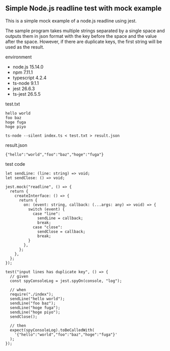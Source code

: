 Simple Node.js readline test with mock example
---

This is a simple mock example of a node.js readline using jest.

The sample program takes multiple strings separated by a single space and outputs them in json format with the key before the space and the value after the space. However, if there are duplicate keys, the first string will be used as the result.

environment

- node.js 15.14.0
- npm 7.11.1
- typescript 4.2.4
- ts-node 9.1.1
- jest 26.6.3
- ts-jest 26.5.5

test.txt
```
hello world
foo baz
hoge fuga
hoge piyo
```

```
ts-node --silent index.ts < test.txt > result.json
```

result.json
```
{"hello":"world","foo":"baz","hoge":"fuga"}
```

test code
```
let sendLine: (line: string) => void;
let sendClose: () => void;

jest.mock("readline", () => {
  return {
    createInterface: () => {
      return {
        on: (event: string, callback: (...args: any) => void) => {
          switch (event) {
            case "line":
              sendLine = callback;
              break;
            case "close":
              sendClose = callback;
              break;
          }
        },
      };
    },
  };
});

test("input lines has duplicate key", () => {
  // given
  const spyConsoleLog = jest.spyOn(console, "log");

  // when
  require("./index");
  sendLine("hello world");
  sendLine("foo baz");
  sendLine("hoge fuga");
  sendLine("hoge piyo");
  sendClose();

  // then
  expect(spyConsoleLog).toBeCalledWith(
    '{"hello":"world","foo":"baz","hoge":"fuga"}'
  );
});
```